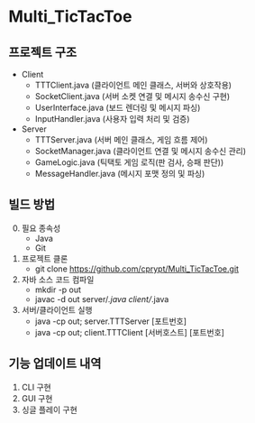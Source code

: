 # Multi_TicTacToe

## 프로젝트 구조
- Client
    - TTTClient.java (클라이언트 메인 클래스, 서버와 상호작용)
    - SocketClient.java (서버 소켓 연결 및 메시지 송수신 구현)
    - UserInterface.java (보드 렌더링 및 메시지 파싱)
    - InputHandler.java (사용자 입력 처리 및 검증)
- Server
    - TTTServer.java (서버 메인 클래스, 게임 흐름 제어)
    - SocketManager.java (클라이언트 연결 및 메시지 송수신 관리)
    - GameLogic.java (틱택토 게임 로직(판 검사, 승패 판단))
    - MessageHandler.java (메시지 포맷 정의 및 파싱)

## 빌드 방법
0. 필요 종속성
    - Java
    - Git
2. 프로젝트 클론
    - git clone https://github.com/cprypt/Multi_TicTacToe.git
3. 자바 소스 코드 컴파일
    - mkdir -p out
    - javac -d out server/*.java client/*.java
4. 서버/클라이언트 실행
    - java -cp out; server.TTTServer [포트번호]
    - java -cp out; client.TTTClient [서버호스트] [포트번호]

## 기능 업데이트 내역
1. CLI 구현
2. GUI 구현
3. 싱글 플레이 구현
